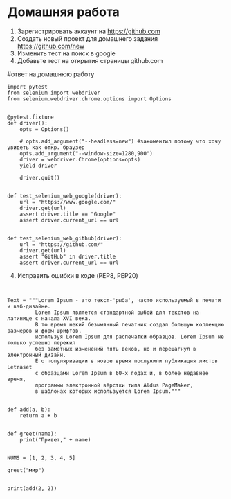 # Домашняя работа
1. Зарегистрировать аккаунт на https://github.com
2. Создать новый проект для домашнего задания https://github.com/new
3. Изменить тест на поиск в google
4. Добавьте тест на открытия страницы github.com

#ответ на домашнюю работу

```# добавил библиотеки что бы работало
import pytest
from selenium import webdriver
from selenium.webdriver.chrome.options import Options


@pytest.fixture
def driver():
    opts = Options()

    # opts.add_argument("--headless=new") #закоментил потому что хочу увидеть как откр. браузер
    opts.add_argument("--window-size=1280,900")
    driver = webdriver.Chrome(options=opts)
    yield driver

    driver.quit()


def test_selenium_web_google(driver):
    url = "https://www.google.com/"
    driver.get(url)
    assert driver.title == "Google"
    assert driver.current_url == url


def test_selenium_web_github(driver):
    url = "https://github.com/"
    driver.get(url)
    assert "GitHub" in driver.title
    assert driver.current_url == url

```

4. Исправить ошибки в коде (PEP8, PEP20)
```print("Hello, README!")


Text = """Lorem Ipsum - это текст-'рыба', часто используемый в печати и вэб-дизайне.
         Lorem Ipsum является стандартной рыбой для текстов на латинице с начала XVI века.
         В то время некий безымянный печатник создал большую коллекцию размеров и форм шрифтов,
         используя Lorem Ipsum для распечатки образцов. Lorem Ipsum не только успешно пережил
         без заметных изменений пять веков, но и перешагнул в электронный дизайн.
         Его популяризации в новое время послужили публикация листов Letraset
         с образцами Lorem Ipsum в 60-х годах и, в более недавнее время,
         программы электронной вёрстки типа Aldus PageMaker,
         в шаблонах которых используется Lorem Ipsum."""


def add(a, b):
    return a + b


def greet(name):
    print("Привет," + name)


NUMS = [1, 2, 3, 4, 5]

greet("мир")


print(add(2, 2))


```
